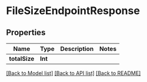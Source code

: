# FileSizeEndpointResponse

## Properties

Name | Type | Description | Notes
------------ | ------------- | ------------- | -------------
**totalSize** | **Int** |  | 

[[Back to Model list]](../#documentation-for-models) [[Back to API list]](../#documentation-for-api-endpoints) [[Back to README]](../)


